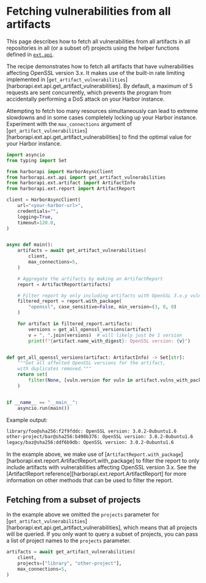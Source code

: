 # Fetching vulnerabilities from all artifacts

This page describes how to fetch all vulnerabilities from all artifacts in all repositories in all (or a subset of) projects using the helper functions defined in [`ext.api`](/reference/ext/api.md).

The recipe demonstrates how to fetch all artifacts that have vulnerabilities affecting OpenSSL version 3.x. It makes use of the built-in rate limiting implemented in [`get_artifact_vulnerabilities`][harborapi.ext.api.get_artifact_vulnerabilities]. By default, a maximum of 5 requests are sent concurrently, which prevents the program from accidentally performing a DoS attack on your Harbor instance.

Attempting to fetch too many resources simultaneously can lead to extreme slowdowns and in some cases completely locking up your Harbor instance. Experiment with the `max_connections` argument of [`get_artifact_vulnerabilities`][harborapi.ext.api.get_artifact_vulnerabilities] to find the optimal value for your Harbor instance.



```py
import asyncio
from typing import Set

from harborapi import HarborAsyncClient
from harborapi.ext.api import get_artifact_vulnerabilities
from harborapi.ext.artifact import ArtifactInfo
from harborapi.ext.report import ArtifactReport

client = HarborAsyncClient(
    url="<your-harbor-url>",
    credentials="",
    logging=True,
    timeout=120.0,
)


async def main():
    artifacts = await get_artifact_vulnerabilities(
        client,
        max_connections=5,
    )

    # Aggregate the artifacts by making an ArtifactReport
    report = ArtifactReport(artifacts)

    # Filter report by only including artifacts with OpenSSL 3.x.y vulnerabilities
    filtered_report = report.with_package(
        "openssl", case_sensitive=False, min_version=(3, 0, 0)
    )

    for artifact in filtered_report.artifacts:
        versions = get_all_openssl_versions(artifact)
        v = ", ".join(versions)  # will likely just be 1 version
        print(f"{artifact.name_with_digest}: OpenSSL version: {v}")


def get_all_openssl_versions(artifact: ArtifactInfo) -> Set[str]:
    """Get all affected OpenSSL versions for the artifact,
    with duplicates removed."""
    return set(
        filter(None, [vuln.version for vuln in artifact.vulns_with_package("openssl")])
    )


if __name__ == "__main__":
    asyncio.run(main())
```

Example output:

```txt
library/foo@sha256:f2f9fddc: OpenSSL version: 3.0.2-0ubuntu1.6
other-project/bar@sha256:b498b376: OpenSSL version: 3.0.2-0ubuntu1.6
legacy/baz@sha256:ddf6b9db: OpenSSL version: 3.0.2-0ubuntu1.6
```

In the example above, we make use of [`ArtifactReport.with_package`][harborapi.ext.report.ArtifactReport.with_package] to filter the report to only include artifacts with vulnerabilities affecting OpenSSL version 3.x. See the [ArtifactReport reference][harborapi.ext.report.ArtifactReport] for more information on other methods that can be used to filter the report.

## Fetching from a subset of projects

In the example above we omitted the `projects` parameter for [`get_artifact_vulnerabilities`][harborapi.ext.api.get_artifact_vulnerabilities], which means that all projects will be queried. If you only want to query a subset of projects, you can pass a list of project names to the `projects` parameter.

```py hl_lines="3"
artifacts = await get_artifact_vulnerabilities(
    client,
    projects=["library", "other-project"],
    max_connections=5,
)
```
